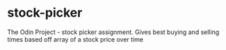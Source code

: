 # stock-picker
The Odin Project - stock picker assignment. Gives best buying and selling times based off array of a stock price over time
